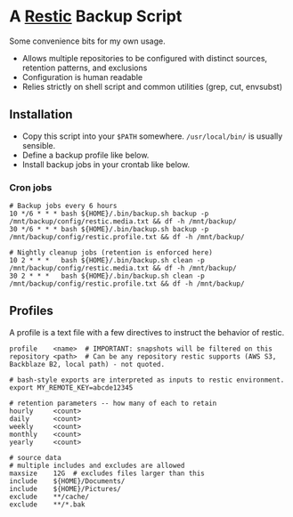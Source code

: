 # A [Restic][1] Backup Script

Some convenience bits for my own usage.

* Allows multiple repositories to be configured with distinct sources, retention patterns, and exclusions
* Configuration is human readable
* Relies strictly on shell script and common utilities (grep, cut, envsubst)



## Installation

* Copy this script into your `$PATH` somewhere. `/usr/local/bin/` is usually sensible.
* Define a backup profile like below.
* Install backup jobs in your crontab like below.

### Cron jobs

```
# Backup jobs every 6 hours
10 */6 * * * bash ${HOME}/.bin/backup.sh backup -p /mnt/backup/config/restic.media.txt && df -h /mnt/backup/
30 */6 * * * bash ${HOME}/.bin/backup.sh backup -p /mnt/backup/config/restic.profile.txt && df -h /mnt/backup/

# Nightly cleanup jobs (retention is enforced here)
10 2 * * *   bash ${HOME}/.bin/backup.sh clean -p /mnt/backup/config/restic.media.txt && df -h /mnt/backup/
30 2 * * *   bash ${HOME}/.bin/backup.sh clean -p /mnt/backup/config/restic.profile.txt && df -h /mnt/backup/
```

## Profiles

A profile is a text file with a few directives to instruct the behavior of restic.

```
profile    <name>  # IMPORTANT: snapshots will be filtered on this
repository <path>  # Can be any repository restic supports (AWS S3, Backblaze B2, local path) - not quoted.

# bash-style exports are interpreted as inputs to restic environment.
export MY_REMOTE_KEY=abcde12345

# retention parameters -- how many of each to retain
hourly     <count>
daily      <count>
weekly     <count>
monthly    <count>
yearly     <count>

# source data
# multiple includes and excludes are allowed
maxsize    12G  # excludes files larger than this
include    ${HOME}/Documents/
include    ${HOME}/Pictures/
exclude    **/cache/
exclude    **/*.bak

```


[1]: https://restic.readthedocs.io/en/latest/index.html
